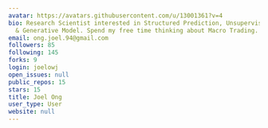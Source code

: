 ```yaml
---
avatar: https://avatars.githubusercontent.com/u/13001361?v=4
bio: Research Scientist interested in Structured Prediction, Unsupervised Learning
  & Generative Model. Spend my free time thinking about Macro Trading.
email: ong.joel.94@gmail.com
followers: 85
following: 145
forks: 9
login: joelowj
open_issues: null
public_repos: 15
stars: 15
title: Joel Ong
user_type: User
website: null
---
```

